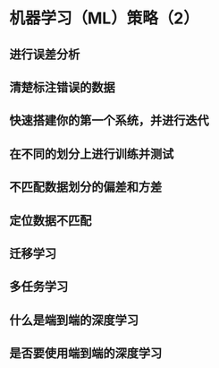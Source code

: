 # 机器学习（ML）策略（2）

## 进行误差分析

## 清楚标注错误的数据

## 快速搭建你的第一个系统，并进行迭代

## 在不同的划分上进行训练并测试

## 不匹配数据划分的偏差和方差

## 定位数据不匹配

## 迁移学习

## 多任务学习

## 什么是端到端的深度学习

## 是否要使用端到端的深度学习

